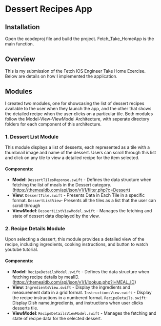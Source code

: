 # Dessert Recipes App
## Installation
Open the xcodeproj file and build the project. Fetch_Take_HomeApp is the main function.


## Overview
This is my submission of the Fetch IOS Engineer Take Home Exercise. Below are details on how I implemented the application.

## Modules
I created two modules, one for showcasing the list of dessert recipes available to the user when they launch the app, and the other that shows the detailed recipe when the user clicks on a particular tile.
Both modules follow the Model-View-ViewModel Architecture, with seperate directory folders for each component of this architecture.

### 1. Dessert List Module
This module displays a list of desserts, each represented as a tile with a thumbnail image and name of the dessert. Users can scroll through this list and click on any tile to view a detailed recipe for the item selected.

#### Components:
- **Model**: `DessertTilesReponse.swift` - Defines the data structure when fetching the list of meals in the Dessert category. (https://themealdb.com/api/json/v1/1/filter.php?c=Dessert) 
- **View**: `DessertTile.swift` - Presents Data in Each Tile in a specific format. `DessertListView`- Presents all the tiles as a list that the user can scroll through
- **ViewModel**: `DessertListViewModel.swift` - Manages the fetching and state of dessert data displayed by the view.

### 2. Recipe Details Module
Upon selecting a dessert, this module provides a detailed view of the recipe, including ingredients, cooking instructions, and button to watch youtube tutorial.

#### Components:
- **Model**: `RecipeDetailsModel.swift` - Defines the data structure when fetching recipe details by mealID. (https://themealdb.com/api/json/v1/1/lookup.php?i=MEAL_ID)
- **View**: `IngredientsView.swift` - Display the ingredients and measurement data in a grid format. `InstructionsView.swift` - Display the recipe instructions in a numbered format. `RecipeDetails.swift`-Display Dish name,ingredients, and instructions when user clicks desserts tile.
- **ViewModel**: `RecipeDetailsViewModel.swift` - Manages the fetching and state of recipe data for the selected dessert.






